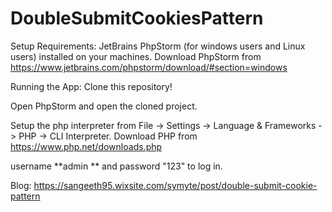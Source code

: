 # DoubleSubmitCookiesPattern

Setup Requirements: JetBrains PhpStorm (for windows users and Linux users) installed on your machines. Download PhpStorm from https://www.jetbrains.com/phpstorm/download/#section=windows

Running the App: Clone this repository!

Open PhpStorm and open the cloned project.

Setup the php interpreter from File -> Settings -> Language & Frameworks -> PHP -> CLI Interpreter. Download PHP from https://www.php.net/downloads.php

username **admin ** and password "123" to log in.

Blog: https://sangeeth95.wixsite.com/symyte/post/double-submit-cookie-pattern
